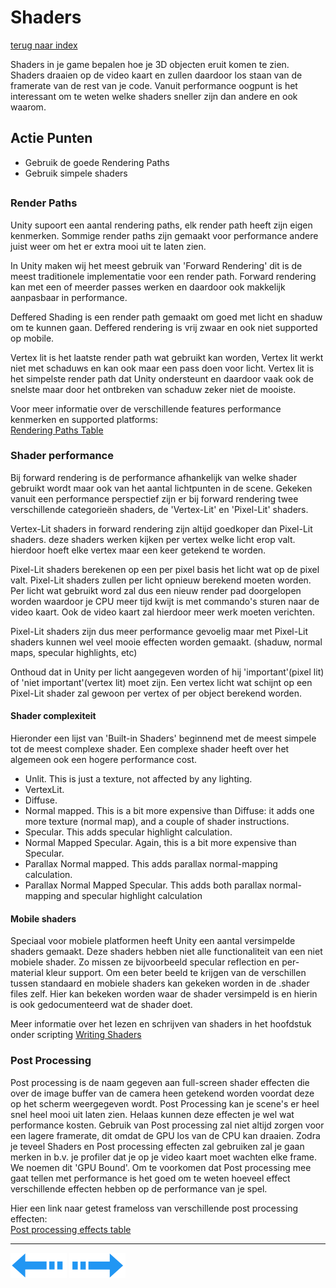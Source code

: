 # Shaders
[terug naar index](/Index.md#graphics)  

Shaders in je game bepalen hoe je 3D objecten eruit komen te zien. Shaders draaien op de video kaart en zullen daardoor los staan van de framerate 
van de rest van je code. Vanuit performance oogpunt is het interessant om te weten welke shaders sneller zijn dan andere en ook waarom.  
## Actie Punten
* Gebruik de goede Rendering Paths
* Gebruik simpele shaders
##  

### Render Paths 

Unity supoort een aantal rendering paths, elk render path heeft zijn eigen kenmerken. Sommige render paths zijn gemaakt voor performance andere 
juist weer om het er extra mooi uit te laten zien.  

In Unity maken wij het meest gebruik van 'Forward Rendering' dit is de meest traditionele 
implementatie voor een render path. Forward rendering kan met een of meerder passes werken en daardoor ook makkelijk aanpasbaar in performance.  

Deffered Shading is een render path gemaakt om goed met licht en shaduw om te kunnen gaan. Deffered rendering is vrij zwaar en ook niet supported op mobile.  

Vertex lit is het laatste render path wat gebruikt kan worden, Vertex lit werkt niet met schaduws en kan ook maar een pass doen voor licht. Vertex 
lit is het simpelste render path dat Unity ondersteunt en daardoor vaak ook de snelste maar door het ontbreken van schaduw zeker niet de mooiste.  

Voor meer informatie over de verschillende features performance kenmerken en supported platforms:  
[Rendering Paths Table](/Graphics/RenderPathsTable.md)  

### Shader performance

Bij forward rendering is de performance afhankelijk van welke shader gebruikt wordt maar ook van het aantal lichtpunten in de scene. Gekeken vanuit 
een performance perspectief zijn er bij forward rendering twee verschillende categorieën shaders, de 'Vertex-Lit' en 'Pixel-Lit' shaders.  

Vertex-Lit shaders in forward rendering zijn altijd goedkoper dan Pixel-Lit shaders. deze shaders werken kijken per vertex welke licht erop valt. 
hierdoor hoeft elke vertex maar een keer getekend te worden.  

Pixel-Lit shaders berekenen op een per pixel basis het licht wat op de pixel valt. Pixel-Lit shaders zullen per licht opnieuw berekend moeten worden. 
Per licht wat gebruikt word zal dus een nieuw render pad doorgelopen worden waardoor je CPU meer tijd kwijt is met commando's sturen naar de video kaart. 
Ook de video kaart zal hierdoor meer werk moeten verichten. 

Pixel-Lit shaders zijn dus meer performance gevoelig maar met Pixel-Lit shaders kunnen wel veel mooie effecten worden gemaakt. (shaduw, normal maps, specular highlights, etc)  

Onthoud dat in Unity per licht aangegeven worden of hij 'important'(pixel lit) of 'niet important'(vertex lit) moet zijn. Een vertex licht wat schijnt 
op een Pixel-Lit shader zal gewoon per vertex of per object berekend worden.

#### Shader complexiteit

Hieronder een lijst van 'Built-in Shaders' beginnend met de meest simpele tot de meest complexe shader. Een complexe shader heeft over het algemeen 
ook een hogere performance cost.

* Unlit. This is just a texture, not affected by any lighting.
* VertexLit.
* Diffuse.
* Normal mapped. This is a bit more expensive than Diffuse: it adds one more texture (normal map), and a couple of shader instructions.
* Specular. This adds specular highlight calculation.
* Normal Mapped Specular. Again, this is a bit more expensive than Specular.
* Parallax Normal mapped. This adds parallax normal-mapping calculation.
* Parallax Normal Mapped Specular. This adds both parallax normal-mapping and specular highlight calculation

#### Mobile shaders

Speciaal voor mobiele platformen heeft Unity een aantal versimpelde shaders gemaakt. Deze shaders hebben niet alle functionaliteit van een niet mobiele shader. 
Zo missen ze bijvoorbeeld specular reflection en per-material kleur support. Om een beter beeld te krijgen van de verschillen tussen standaard en mobiele 
shaders kan gekeken worden in de .shader files zelf. Hier kan bekeken worden waar de shader versimpeld is en hierin is ook gedocumenteerd wat de shader doet.

Meer informatie over het lezen en schrijven van shaders in het hoofdstuk onder scripting [Writing Shaders](/Scripting/WritingShaders.md)  

### Post Processing  

Post processing is de naam gegeven aan full-screen shader effecten die over de image buffer van de camera heen getekend worden voordat deze op 
het scherm weergegeven wordt. Post Processing kan je scene's er heel snel heel mooi uit laten zien. Helaas kunnen deze effecten je wel wat performance 
kosten. Gebruik van Post processing zal niet altijd zorgen voor een lagere framerate, dit omdat de GPU los van de CPU kan draaien. Zodra je teveel 
Shaders en Post processing effecten zal gebruiken zal je gaan merken in b.v. je profiler dat je op je video kaart moet wachten elke frame. We noemen dit 
'GPU Bound'. Om te voorkomen dat Post processing mee gaat tellen met performance is het goed om te weten hoeveel effect verschillende effecten 
hebben op de performance van je spel.

Hier een link naar getest frameloss van verschillende post processing effecten:  
[Post processing effects table](/Graphics/PostProcessingTable.md)  

---
[![Last Page](/Afbeeldingen/Arrow_back_small.png)](/Graphics/LowDetailCamera.md) [![Next Page](/Afbeeldingen/Arrow_next_small.png)](/Graphics/Overdraw.md)